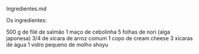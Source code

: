 Ingredientes.md


Os ingredientes:

500 g de filé de salmão
1 maço de cebolinha
5 folhas de nori (alga japonesa)
3/4 de xícara de arroz comum
1 copo de cream cheese
3 xícaras de água
1 vidro pequeno de molho shoyu